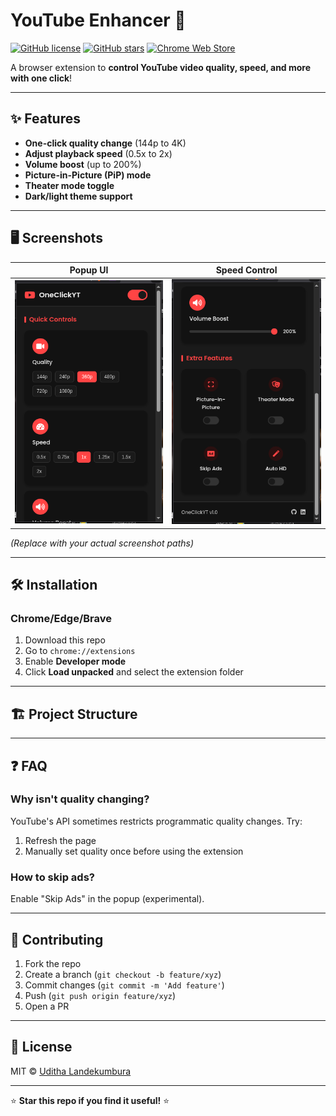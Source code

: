 # YouTube Enhancer 🎥

[![GitHub license](https://img.shields.io/github/license/yourusername/youtube-enhancer?color=blue)](LICENSE)
[![GitHub stars](https://img.shields.io/github/stars/yourusername/youtube-enhancer)](https://github.com/yourusername/youtube-enhancer/stargazers)
[![Chrome Web Store](https://img.shields.io/chrome-web-store/v/your-extension-id?label=Chrome)](https://chrome.google.com/webstore/detail/your-extension-id)

A browser extension to **control YouTube video quality, speed, and more with one click**!

---

## ✨ Features
- **One-click quality change** (144p to 4K)
- **Adjust playback speed** (0.5x to 2x)
- **Volume boost** (up to 200%)
- **Picture-in-Picture (PiP) mode**
- **Theater mode toggle**
- **Dark/light theme support**

---

## 🖥️ Screenshots
| Popup UI | Speed Control |
|----------|---------------|
| <img src="screenshots/popup.png" width="300"> | <img src="screenshots/extra.png" width="300"> |

*(Replace with your actual screenshot paths)*

---

## 🛠 Installation
### Chrome/Edge/Brave
1. Download this repo
2. Go to `chrome://extensions`
3. Enable **Developer mode**
4. Click **Load unpacked** and select the extension folder

---

## 🏗 Project Structure


---

## ❓ FAQ
### Why isn't quality changing?
YouTube's API sometimes restricts programmatic quality changes. Try:
1. Refresh the page
2. Manually set quality once before using the extension

### How to skip ads?
Enable "Skip Ads" in the popup (experimental).

---

## 🤝 Contributing
1. Fork the repo
2. Create a branch (`git checkout -b feature/xyz`)
3. Commit changes (`git commit -m 'Add feature'`)
4. Push (`git push origin feature/xyz`)
5. Open a PR

---

## 📜 License
MIT © [Uditha Landekumbura](https://github.com/uditha1994)

---

⭐ **Star this repo if you find it useful!** ⭐
